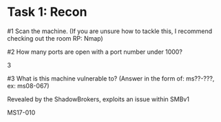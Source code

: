 # Task 1: Recon

  
#1 Scan the machine. (If you are unsure how to tackle this, I recommend checking out the room RP: Nmap)  
  
#2 How many ports are open with a port number under 1000?  
  
3  
  
#3 What is this machine vulnerable to? (Answer in the form of: ms??-???, ex: ms08-067)  
  
Revealed by the ShadowBrokers, exploits an issue within SMBv1  
  
MS17-010

